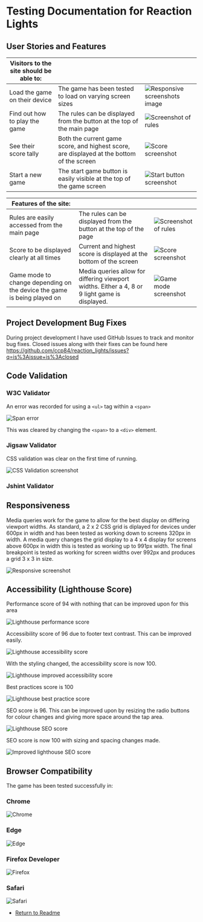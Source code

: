 # Testing Documentation for Reaction Lights

## User Stories and Features

|Visitors to the site should be able to: |     |     |
|--------------------------------------- |-----|-----|
|Load the game on their device | The game has been tested to load on varying screen sizes | ![Responsive screenshots image](documentation/testing/responsive_screenshot.png)|
|Find out how to play the game | The rules can be displayed from the button at the top of the main page | ![Screenshot of rules](documentation/testing/rules.png)|
|See their score tally | Both the current game score, and highest score, are displayed at the bottom of the screen | ![Score screenshot](documentation/testing/score.png)|
|Start a new game | The start game button is easily visible at the top of the game screen | ![Start button screenshot](documentation/testing/start.png)|

|Features of the site: |    |    |
|----------------------|----|----|
|Rules are easily accessed from the main page | The rules can be displayed from the button at the top of the page | ![Screenshot of rules](documentation/testing/rules.png)|
|Score to be displayed clearly at all times | Current and highest score is displayed at the bottom of the screen | ![Score screenshot](documentation/testing/score.png)|
|Game mode to change depending on the device the game is being played on | Media queries allow for differing viewport widths. Either a 4, 8 or 9 light game is displayed. | ![Game mode screenshot](documentation/testing/responsive_screenshot.png)|

## Project Development Bug Fixes

During project development I have used GitHub Issues to track and monitor bug fixes. Closed issues along with their fixes can be found here https://github.com/ccp84/reaction_lights/issues?q=is%3Aissue+is%3Aclosed

## Code Validation

### W3C Validator

An error was recorded for using a `<ul>` tag within a `<span>` 

![Span error](documentation/testing/html_error_1.png)

This was cleared by changing the `<span>` to a `<div>` element.

### Jigsaw Validator

CSS validation was clear on the first time of running. 

![CSS Validation screenshot](documentation/testing/css_validation.png)

### Jshint Validator

## Responsiveness

Media queries work for the game to allow for the best display on differing viewport widths. As standard, a 2 x 2 CSS grid is diplayed for devices under 600px in width and has been tested as working down to screens 320px in width. A media query changes the grid display to a 4 x 4 display for screens above 600px in width this is tested as working up to 991px width. The final breakpoint is tested as working for screen widths over 992px and produces a grid 3 x 3 in size.

![Responsive screenshot](documentation/testing/responsive_screenshot.png)

## Accessibility (Lighthouse Score)

Performance score of 94 with nothing that can be improved upon for this area

![Lighthouse performance score](documentation/testing/lighthouse1.png)

Accessibility score of 96 due to footer text contrast. This can be improved easily.

![Lighthouse accessibility score](documentation/testing/lighthouse2.png)

With the styling changed, the accessibility score is now 100.

![Lighthouse improved accessibility score](documentation/testing/lighthouse3.png)

Best practices score is 100

![Lighthouse best practice score](documentation/testing/lighthouse4.png)

SEO score is 96. This can be improved upon by resizing the radio buttons for colour changes and giving more space around the tap area.

![Lighthouse SEO score](documentation/testing/lighthouse5.png)

SEO score is now 100 with sizing and spacing changes made.

![Improved lighthouse SEO score](documentation/testing/lighthouse6.png)

## Browser Compatibility

The game has been tested successfully in:

### Chrome
![Chrome](documentation/testing/chrome.png)

### Edge
![Edge](documentation/testing/edge.png)

### Firefox Developer
![Firefox](documentation/testing/firefox.png)

### Safari
![Safari](documentation/testing/safari.png)

* [Return to Readme](README.md)